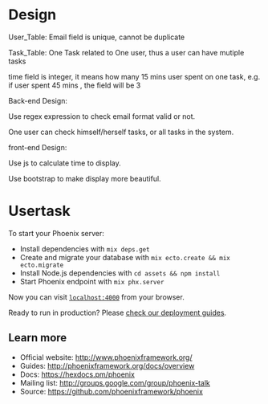 # Design 

User_Table:
Email field is unique, cannot be duplicate  

Task_Table:
One Task related to One user, thus a user can have mutiple tasks

time field is integer, it means how many 15 mins user spent on one task,  e.g. if user spent 45 mins , the field will be 3  


Back-end Design:

Use regex expression to check email format valid or not.

One user can check himself/herself tasks, or all tasks in the system.

front-end Design:

Use js to calculate time to display.

Use bootstrap to make display more beautiful.





# Usertask

To start your Phoenix server:

  * Install dependencies with `mix deps.get`
  * Create and migrate your database with `mix ecto.create && mix ecto.migrate`
  * Install Node.js dependencies with `cd assets && npm install`
  * Start Phoenix endpoint with `mix phx.server`

Now you can visit [`localhost:4000`](http://localhost:4000) from your browser.

Ready to run in production? Please [check our deployment guides](http://www.phoenixframework.org/docs/deployment).

## Learn more

  * Official website: http://www.phoenixframework.org/
  * Guides: http://phoenixframework.org/docs/overview
  * Docs: https://hexdocs.pm/phoenix
  * Mailing list: http://groups.google.com/group/phoenix-talk
  * Source: https://github.com/phoenixframework/phoenix
